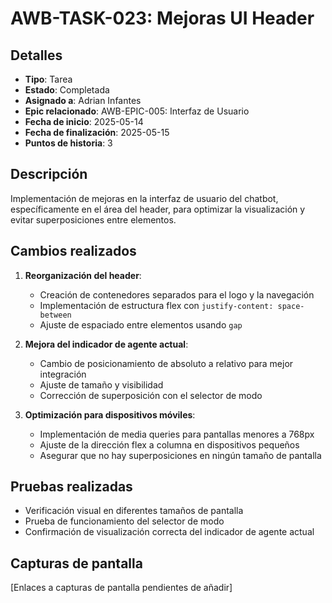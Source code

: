 # AWB-TASK-023: Mejoras UI Header

## Detalles
- **Tipo**: Tarea
- **Estado**: Completada
- **Asignado a**: Adrian Infantes
- **Epic relacionado**: AWB-EPIC-005: Interfaz de Usuario
- **Fecha de inicio**: 2025-05-14
- **Fecha de finalización**: 2025-05-15
- **Puntos de historia**: 3

## Descripción
Implementación de mejoras en la interfaz de usuario del chatbot, específicamente en el área del header, para optimizar la visualización y evitar superposiciones entre elementos.

## Cambios realizados
1. **Reorganización del header**:
   - Creación de contenedores separados para el logo y la navegación
   - Implementación de estructura flex con `justify-content: space-between`
   - Ajuste de espaciado entre elementos usando `gap`

2. **Mejora del indicador de agente actual**:
   - Cambio de posicionamiento de absoluto a relativo para mejor integración
   - Ajuste de tamaño y visibilidad
   - Corrección de superposición con el selector de modo

3. **Optimización para dispositivos móviles**:
   - Implementación de media queries para pantallas menores a 768px
   - Ajuste de la dirección flex a columna en dispositivos pequeños
   - Asegurar que no hay superposiciones en ningún tamaño de pantalla

## Pruebas realizadas
- Verificación visual en diferentes tamaños de pantalla
- Prueba de funcionamiento del selector de modo
- Confirmación de visualización correcta del indicador de agente actual

## Capturas de pantalla
[Enlaces a capturas de pantalla pendientes de añadir] 